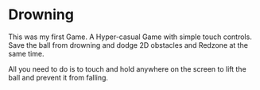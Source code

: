 # Drowning
This was my first Game. A Hyper-casual Game with simple touch controls. Save the ball from drowning and dodge 2D obstacles and Redzone at the same time.

All you need to do is to touch and hold anywhere on the screen to lift the ball and prevent it from falling.
